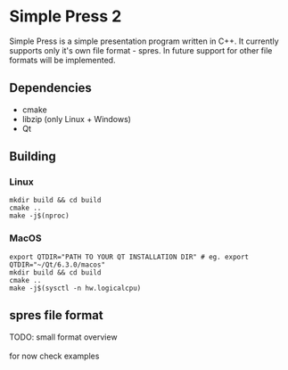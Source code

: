 # Simple Press 2

Simple Press is a simple presentation program written in C++. It currently supports only it's own file format - spres. In future support for other file formats will be implemented.

## Dependencies
 - cmake
 - libzip (only Linux + Windows)
 - Qt


## Building
### Linux

```console
mkdir build && cd build
cmake ..
make -j$(nproc)
```

### MacOS

```console 
export QTDIR="PATH TO YOUR QT INSTALLATION DIR" # eg. export QTDIR="~/Qt/6.3.0/macos"
mkdir build && cd build
cmake ..
make -j$(sysctl -n hw.logicalcpu)
```

## spres file format
TODO: small format overview <br/><br/>
for now check examples